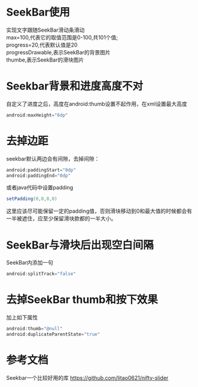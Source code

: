# SeekBar使用
实现文字跟随SeekBar滑动条滑动  
max=100,代表它的取值范围是0-100,共101个值;  
progress=20,代表默认值是20  
progressDrawable,表示SeekBar的背景图片  
thumbe,表示SeekBar的滑块图片   

# Seekbar背景和进度高度不对  
自定义了进度之后，高度在android:thumb设置不起作用，在xml设置最大高度  
```Java
android:maxHeight="6dp"
```

# 去掉边距
seekbar默认两边会有间隙，去掉间隙：  
```Java
android:paddingStart="0dp"
android:paddingEnd="0dp"
```
或者java代码中设置padding    
```Java
setPadding(0,0,0,0)
```
这里应该尽可能保留一定的padding值，否则滑块移动到0和最大值的时候都会有一半被遮住，应至少保留滑块款都的一半大小。  

# SeekBar与滑块后出现空白间隔   
SeekBar内添加一句  
```Java
android:splitTrack="false"
```

# 去掉SeekBar thumb和按下效果  
加上如下属性  
```Java
android:thumb="@null"
android:duplicateParentState="true"
```

# 参考文档
Seekbar一个比较好用的库
https://github.com/litao0621/nifty-slider



